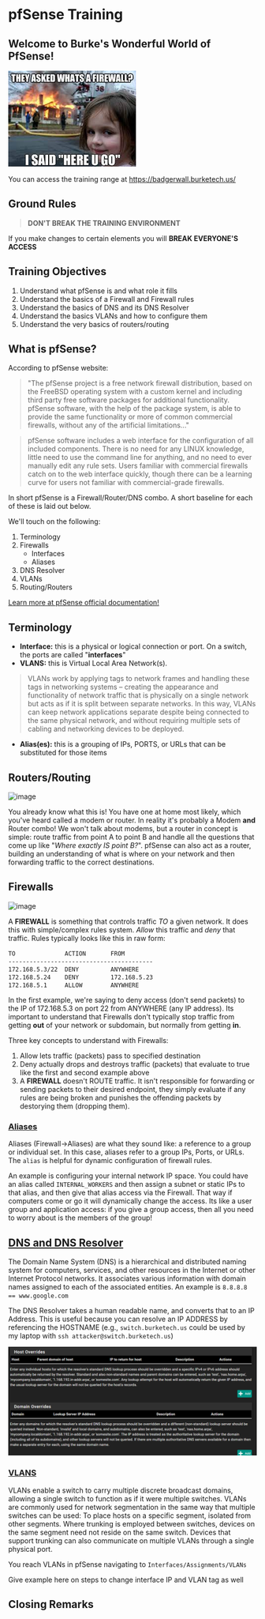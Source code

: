 # pfSense Training

## **Welcome** to Burke's Wonderful World of PfSense!

![image](./images/firewall2.jpg)

You can access the training range at https://badgerwall.burketech.us/

## Ground Rules

> **DON'T BREAK THE TRAINING ENVIRONMENT**

If you make changes to certain elements you will __**BREAK EVERYONE'S ACCESS**__

## Training Objectives

1. Understand what pfSense is and what role it fills
2. Understand the basics of a Firewall and Firewall rules
3. Understand the basics of DNS and its DNS Resolver
4. Understand the basics VLANs and how to configure them
5. Understand the very basics of routers/routing

## What is pfSense?

According to pfSense website:

> "The pfSense project is a free network firewall distribution, based on the FreeBSD operating system with a custom kernel and including third party free software packages for additional functionality. pfSense software, with the help of the package system, is able to provide the same functionality or more of common commercial firewalls, without any of the artificial limitations..."

> pfSense software includes a web interface for the configuration of all included components. There is no need for any LINUX knowledge, little need to use the command line for anything, and no need to ever manually edit any rule sets. Users familiar with commercial firewalls catch on to the web interface quickly, though there can be a learning curve for users not familiar with commercial-grade firewalls.

In short pfSense is a Firewall/Router/DNS combo. A short baseline for each of these is laid out below.

We'll touch on the following:

1. Terminology
2. Firewalls
    - Interfaces
    - Aliases
3. DNS Resolver
4. VLANs
5. Routing/Routers

[Learn more at pfSense official documentation!](https://docs.netgate.com/pfsense/en/latest/)

## Terminology

- **Interface:** this is a physical or logical connection or port. On a switch, the ports are called "**interfaces**"
- **VLANS:** this is Virtual Local Area Network(s).
    
> VLANs work by applying tags to network frames and handling these tags in networking systems – creating the appearance and functionality of network traffic that is physically on a single network but acts as if it is split between separate networks. In this way, VLANs can keep network applications separate despite being connected to the same physical network, and without requiring multiple sets of cabling and networking devices to be deployed.
- **Alias(es):** this is a grouping of IPs, PORTS, or URLs that can be substituted for those items

## Routers/Routing


![image](https://user-images.githubusercontent.com/72173919/210431866-68cf0095-da3f-4b4f-b06d-e64acbe9df02.png)

You already know what this is! You have one at home most likely, which you've heard called a modem or router. In reality it's probably a Modem **and** Router combo! We won't talk about modems, but a router in concept is simple: route traffic from point A to point B and handle all the questions that come up like "*Where exactly IS point B?*". pfSense can also act as a router, building an understanding of what is where on your network and then forwarding traffic to the correct destinations.

## Firewalls

![image](https://user-images.githubusercontent.com/72173919/210431685-1e35d615-3b22-497e-8b05-cd61e6f5cf5b.png)

A **FIREWALL** is something that controls traffic *TO* a given network. It does this with simple/complex rules system. *Allow* this traffic and *deny* that traffic. Rules typically looks like this in raw form:

```EXAMPLE
TO              ACTION       FROM
-----------------------------------------
172.168.5.3/22  DENY         ANYWHERE
172.168.5.24    DENY         172.168.5.23
172.168.5.1     ALLOW        ANYWHERE
```


In the first example, we're saying to deny access (don't send packets) to the IP of 172.168.5.3 on port 22 from ANYWHERE (any IP address). Its important to understand that Firewalls don't typically stop traffic from getting **out** of your network or subdomain, but normally from getting **in**.

Three key concepts to understand with Firewalls:
1. Allow lets traffic (packets) pass to specified destination
2. Deny actually drops and destroys traffic (packets) that evaluate to true like the first and second example above
3. A **FIREWALL** doesn't ROUTE traffic. It isn't responsible for forwarding or sending packets to their desired endpoint, they simply evaluate if any rules are being broken and punishes the offending packets by destorying them (dropping them).

### [Aliases](https://docs.netgate.com/pfsense/en/latest/firewall/aliases.html)

Aliases (Firewall->Aliases) are what they sound like: a reference to a group or individual set. In this case, aliases refer to a group IPs, Ports, or URLs. The `alias` is helpful for dynamic configuration of firewall rules.

An example is configuring your internal network IP space. You could have an alias called `INTERNAL_WORKERS` and then assign a subnet or static IPs to that alias, and then give that alias access via the Firewall. That way if computers come or go it will dynamically change the access. Its like a user group and application access: if you give a group access, then all you need to worry about is the members of the group!


## [DNS and DNS Resolver](https://docs.netgate.com/pfsense/en/latest/services/dns/resolver.html)

The Domain Name System (DNS) is a hierarchical and distributed naming system for computers, services, and other resources in the Internet or other Internet Protocol networks. It associates various information with domain names assigned to each of the associated entities. An example is `8.8.8.8 == www.google.com`

The DNS Resolver takes a human readable name, and converts that to an IP Address. This is useful because you can resolve an IP ADDRESS by referencing the HOSTNAME (e.g., `switch.burketech.us` could be used by my laptop with `ssh attacker@switch.burketech.us`)

![image](./images/dns-resolver.png)

### [VLANS](https://docs.netgate.com/pfsense/en/latest/vlan/index.html)

VLANs enable a switch to carry multiple discrete broadcast domains, allowing a single switch to function as if it were multiple switches. VLANs are commonly used for network segmentation in the same way that multiple switches can be used: To place hosts on a specific segment, isolated from other segments. Where trunking is employed between switches, devices on the same segment need not reside on the same switch. Devices that support trunking can also communicate on multiple VLANs through a single physical port.

You reach VLANs in pfSense navigating to `Interfaces/Assignments/VLANs`

Give example here on steps to change interface IP and VLAN tag as well

## Closing Remarks








